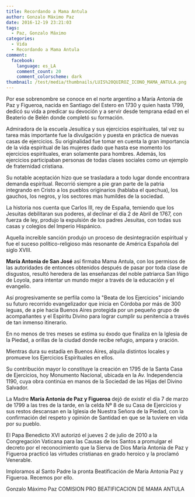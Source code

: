 ```yaml
---
title: Recordando a Mama Antula
author: Gonzalo Máximo Paz
date: 2016-12-19 23:21:03
tags:
  - Paz, Gonzalo Máximo
categories:
  - Vida
  - Recordando a Mama Antula
comment:
  facebook:
    language: es_LA
    comment_count: 20
    comment_colorscheme: dark  
thumbnail: /test/media/thumbnails/LUIS%20QUIROZ_ICONO_MAMA_ANTULA.png
---
```


Por ese sobrenombre se conoce en el norte argentino a María Antonia de Paz y Figueroa, nacida en Santiago del Estero en 1730 y quien hasta 1799, dedicó su vida a predicar su devoción y a servir desde temprana edad en el Beaterio de Belén donde completó su formación.

Admiradora de la escuela Jesuítica y sus ejercicios espirituales, tal vez su tarea más importante fue la divulgación y puesta en práctica de nuevas casas de ejercicios.  Su originalidad fue tomar en cuenta la gran importancia de la vida espiritual de las mujeres dado que hasta ese momento  los ejercicios espirituales, eran solamente para hombres.  Además, los ejercicios participaban personas de todas clases sociales como un ejemplo de fraternidad cristiana.

Su notable aceptación hizo que se trasladara a todo lugar donde encontrara demanda espiritual.  Recorrió siempre a pie gran parte de la patria integrando en Cristo a los pueblos originarios (hablaba el quechua), los gauchos, los negros, y los sectores mas humildes de la sociedad.

La historia nos cuenta que Carlos III, rey de España, temiendo que los Jesuitas debilitaran sus poderes, al declinar el día 2 de Abril de 1767, con fuerza de ley, produjo la expulsión de los padres Jesuitas, con todas sus casas y colegios del Imperio Hispánico.

Aquella increíble sanción produjo un proceso de desintegración espiritual y fue el suceso político-religioso más resonante de América Española del siglo XVIII.

**María Antonia de San José** así firmaba Mama Antula, con los permisos de las autoridades de entonces obtenidos después de pasar por toda clase de disgustos, resultó heredera de las enseñanzas del noble patriarca San Iñigo de Loyola, para intentar un mundo mejor a través de la educación y el evangelio.

Así progresivamente se perfila como la "Beata de los Ejercicios" iniciando su futuro recorrido evangelizador que inicia en Córdoba por más de 300 leguas, de a pie hacia Buenos Aires protegida por un pequeño grupo de acompañantes y el Espíritu Divino para lograr cumplir su penitencia a través de tan inmenso itinerario.

En no menos de tres meses se estima su éxodo que finaliza en la Iglesia de la Piedad, a orillas de la ciudad donde recibe refugio, ampara y oración.

Mientras dura su estadía en Buenos Aires, alquila distintos locales y promueve los Ejercicios Espirituales en ellos.

Su contribución mayor lo constituye la creación en 1795 de la Santa Casa de Ejercicios, hoy Monumento Nacional,  ubicada en la Av. Independencia 1190, cuya obra continúa en manos de la Sociedad de las Hijas del Divino Salvador.

La Madre **María Antonia de Paz y Figueroa** dejó de existir el día 7 de marzo de 1799 a las tres de la tarde,  en la celda Nº 8 de su Casa de Ejercicios y sus restos descansan en la Iglesia de Nuestra Señora de la Piedad, con la confirmación del respeto y opinión de Santidad en que se la tuviere en vida por su pueblo.

El Papa Benedicto XVI autorizó el jueves 2 de julio de 2010 a la Congregación Vaticana para las Causas de los Santos a promulgar el decreto por el reconocimiento que la Sierva de Dios María Antonia de Paz y Figueroa practicó las virtudes cristianas en grado heroico y la proclamó Venerable.

Imploramos al Santo Padre la pronta Beatificación de María Antonia Paz y Figueroa.  Recemos por ello.

Gonzalo Máximo Paz
COMISION PRO BEATIFICACION DE MAMA ANTULA
